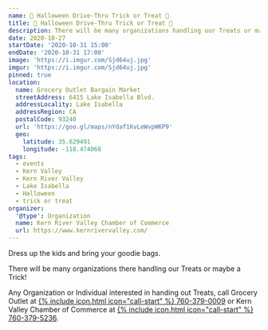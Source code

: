 ```yaml
---
name: 🎃 Halloween Drive-Thru Trick or Treat 🎃
title: 🎃 Halloween Drive-Thru Trick or Treat 🎃
description: There will be many organizations handling our Treats or maybe a Trick!
date: 2020-10-27
startDate: '2020-10-31 15:00'
endDate: '2020-10-31 17:00'
image: 'https://i.imgur.com/Sjd64uj.jpg'
imgur: 'https://i.imgur.com/Sjd64uj.jpg'
pinned: true
location:
  name: Grocery Outlet Bargain Market
  streetAddress: 6415 Lake Isabella Blvd.
  addressLocality: Lake Isabella
  addressRegion: CA
  postalCode: 93240
  url: 'https://goo.gl/maps/nYdaf1KvLeWvpWKP9'
  geo:
    latitude: 35.629491
    longitude: -118.474068
tags:
  - events
  - Kern Valley
  - Kern River Valley
  - Lake Isabella
  - Halloween
  - trick or treat
organizer:
  '@type': Organization
  name: Kern River Valley Chamber of Commerce
  url: https://www.kernrivervalley.com/
---
```

Dress up the kids and bring your goodie bags.

There will be many organizations there handling our Treats or maybe a Trick!

Any Organization or Individual interested in handing out Treats, call Grocery Outlet
at [{% include icon.html icon="call-start" %} 760-379-0009](tel:+1-760-379-0009) or Kern Valley Chamber of Commerce at [{% include icon.html icon="call-start" %} 760-379-5236](tel:+1-760-379-5236).
